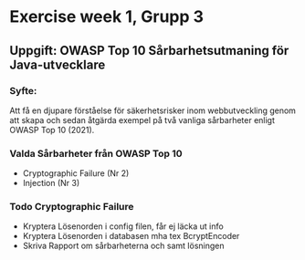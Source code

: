 # Exercise week 1, Grupp 3

## Uppgift: OWASP Top 10 Sårbarhetsutmaning för Java-utvecklare
### Syfte:
Att få en djupare förståelse för säkerhetsrisker inom webbutveckling genom att skapa och sedan åtgärda
exempel på två vanliga sårbarheter enligt OWASP Top 10 (2021).

### Valda Sårbarheter från OWASP Top 10
- Cryptographic Failure (Nr 2)
- Injection (Nr 3)


### Todo Cryptographic Failure
 - Kryptera Lösenorden i config filen, får ej läcka ut info
 - Kryptera Lösenorden i databasen mha tex BcryptEncoder
 - Skriva Rapport om sårbarheterna och samt lösningen